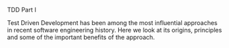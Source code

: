 TDD Part I

Test Driven Development has been among the most influential approaches in recent software engineering history. Here we look at its origins, principles and some of the important benefits of the approach.